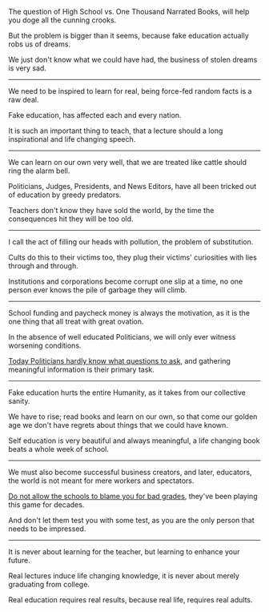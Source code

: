 The question of High School vs. One Thousand Narrated Books,
will help you doge all the cunning crooks.

But the problem is bigger than it seems,
because fake education actually robs us of dreams.

We just don't know what we could have had,
the business of stolen dreams is very sad.

---

We need to be inspired to learn for real,
being force-fed random facts is a raw deal.

Fake education,
has affected each and every nation.

It is such an important thing to teach,
that a lecture should a long inspirational and life changing speech.

---

We can learn on our own very well,
that we are treated like cattle should ring the alarm bell.

Politicians, Judges, Presidents, and News Editors,
have all been tricked out of education by greedy predators.

Teachers don't know they have sold the world,
by the time the consequences hit they will be too old.

---

I call the act of filling our heads with pollution,
the problem of substitution.

Cults do this to their victims too,
they plug their victims' curiosities with lies through and through.

Institutions and corporations become corrupt one slip at a time,
no one person ever knows the pile of garbage they will climb.

---

School funding and paycheck money is always the motivation,
as it is the one thing that all treat with great ovation.

In the absence of well educated Politicians,
we will only ever witness worsening conditions.

[Today Politicians hardly know what questions to ask][pol],
and gathering meaningful information is their primary task.

---

Fake education hurts the entire Humanity,
as it takes from our collective sanity.

We have to rise; read books and learn on our own,
so that come our golden age we don't have regrets about things that we could have known.

Self education is very beautiful and always meaningful,
a life changing book beats a whole week of school.

---

We must also become successful business creators, and later, educators,
the world is not meant for mere workers and spectators.

[Do not allow the schools to blame you for bad grades][will],
they've been playing this game for decades.

And don't let them test you with some test,
as you are the only person that needs to be impressed.

---

It is never about learning for the teacher,
but learning to enhance your future.

Real lectures induce life changing knowledge,
it is never about merely graduating from college.

Real education requires real results,
because real life, requires real adults.


[pol]: https://www.youtube.com/watch?v=-nSHiHO6QJI&t=178s
[will]: https://www.youtube.com/watch?v=sxyKNMrhEvY
